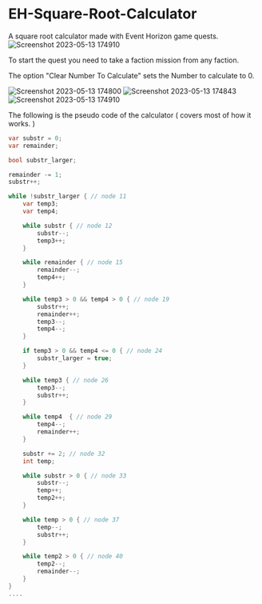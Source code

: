 # EH-Square-Root-Calculator
A square root calculator made with Event Horizon game quests.![Screenshot 2023-05-13 174910](https://github.com/GreyCardinal69/EH-Square-Root-Calculator/assets/50517794/d44b904d-c7be-46ee-a242-9607917e61a5)

To start the quest you need to take a faction mission from any faction.

The option "Clear Number To Calculate" sets the Number to calculate to 0.

![Screenshot 2023-05-13 174800](https://github.com/GreyCardinal69/EH-Square-Root-Calculator/assets/50517794/13956770-bdd5-43b8-9ba9-73fe8d2b30f1)
![Screenshot 2023-05-13 174843](https://github.com/GreyCardinal69/EH-Square-Root-Calculator/assets/50517794/7557373b-49fe-43cf-b8f0-3f0918b04e51)
![Screenshot 2023-05-13 174910](https://github.com/GreyCardinal69/EH-Square-Root-Calculator/assets/50517794/1ddf0993-1719-43f2-82ba-99e0af5efb90)

The following is the pseudo code of the calculator ( covers most of how it works. )

```cs
var substr = 0;
var remainder;

bool substr_larger;

remainder -= 1;
substr++;

while !substr_larger { // node 11
	var temp3;
	var temp4;

	while substr { // node 12
		substr--;
		temp3++;
	}

	while remainder { // node 15
		remainder--;
		temp4++;
	}

	while temp3 > 0 && temp4 > 0 { // node 19
		substr++;
		remainder++;
		temp3--;
		temp4--;
	}

	if temp3 > 0 && temp4 <= 0 { // node 24
		substr_larger = true;
	}

	while temp3 { // node 26
		temp3--;
		substr++;
	}

	while temp4  { // node 29
		temp4--;
		remainder++;
	}

	substr += 2; // node 32
	int temp;

	while substr > 0 { // node 33
		substr--;
		temp++;
		temp2++;
	}

	while temp > 0 { // node 37
		temp--;
		substr++;
	}

	while temp2 > 0 { // node 40
		temp2--;
		remainder--;
	}
}
....
